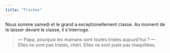 ```yaml
---
title: "Tristes"
---
```


Nous somme samedi et le grand a exceptionellement classe. Au moment de le laisser devant le classe, il s'interroge.

<!-- more -->

> — Papa, pourquoi les mamans sont toutes tristes aujourd'hui ?
> — Elles ne sont pas tristes, chéri. Elles ne sont juste pas maquillées.
